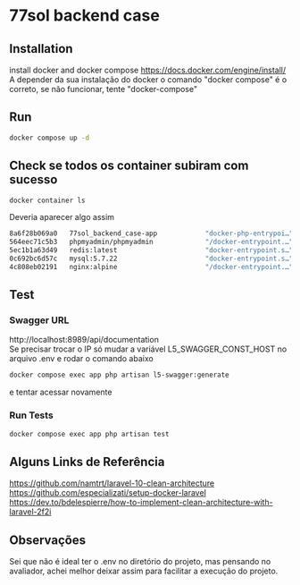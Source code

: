 # 77sol backend case

## Installation
install docker and docker compose https://docs.docker.com/engine/install/<br>
A depender da sua instalação do docker o comando "docker compose" é o correto, se não funcionar, tente "docker-compose"

## Run
```bash
docker compose up -d
```

## Check se todos os container subiram com sucesso
```bash
docker container ls
```
Deveria aparecer algo assim
```bash
8a6f28b069a0   77sol_backend_case-app            "docker-php-entrypoi…"   8 minutes ago   Up 8 minutes           9000/tcp                                        77sol_backend_case-app-1
564eec71c5b3   phpmyadmin/phpmyadmin             "/docker-entrypoint.…"   8 minutes ago   Up 8 minutes           0.0.0.0:8080->80/tcp, :::8080->80/tcp           77sol_backend_case-phpmyadmin-1
5ec1b1a63d49   redis:latest                      "docker-entrypoint.s…"   8 minutes ago   Up 8 minutes           6379/tcp                                        77sol_backend_case-redis-1
0c692bc6d57c   mysql:5.7.22                      "docker-entrypoint.s…"   8 minutes ago   Up 8 minutes           0.0.0.0:3388->3306/tcp, :::3388->3306/tcp       77sol_backend_case-db-1
4c808eb02191   nginx:alpine                      "/docker-entrypoint.…"   8 minutes ago   Up 8 minutes           0.0.0.0:8989->80/tcp, :::8989->80/tcp           77sol_backend_case-nginx-1
```

## Test

### Swagger URL
http://localhost:8989/api/documentation<br>
Se precisar trocar o IP só mudar a variável L5_SWAGGER_CONST_HOST no arquivo .env e rodar o comando abaixo
```bash
docker compose exec app php artisan l5-swagger:generate
```
e tentar acessar novamente

### Run Tests
```bash
docker compose exec app php artisan test
```

## Alguns Links de Referência
https://github.com/namtrt/laravel-10-clean-architecture
https://github.com/especializati/setup-docker-laravel
https://dev.to/bdelespierre/how-to-implement-clean-architecture-with-laravel-2f2i

## Observações
Sei que não é ideal ter o .env no diretório do projeto, mas pensando no avaliador, achei melhor deixar assim para facilitar a execução do projeto.